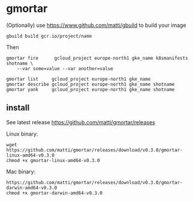 # gmortar

(Optionally) use https://www.github.com/matti/gbuild to build your image

    gbuild build gcr.io/project/name

Then

    gmortar fire      gcloud_project europe-north1 gke_name k8smanifests shotname \
        --var some=value --var another=value

    gmortar list     gcloud_project europe-north1 gke_name
    gmortar describe gcloud_project europe-north1 gke_name shotname
    gmortar yank     gcloud_project europe-north1 gke_name shotname


## install

See latest release https://github.com/matti/gmortar/releases

Linux binary:

    wget https://github.com/matti/gmortar/releases/download/v0.3.0/gmortar-linux-amd64-v0.3.0
    chmod +x gmortar-linux-amd64-v0.3.0

Mac binary:

    https://github.com/matti/gmortar/releases/download/v0.3.0/gmortar-darwin-amd64-v0.3.0
    chmod +x gmortar-darwin-amd64-v0.3.0
    
